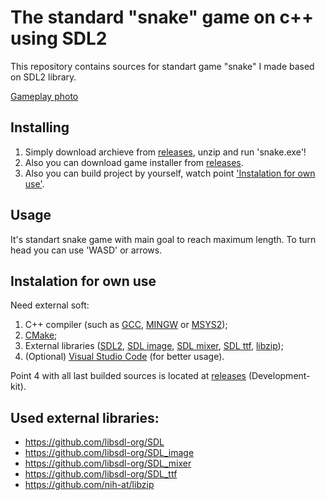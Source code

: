 # The standard "snake" game on c++ using SDL2

This repository contains sources for standart game "snake" I made based on SDL2 library.

[Gameplay photo](/screenshoots/game.png?raw=true)

## Installing

1. Simply download archieve from [releases](https://github.com/kolyaka32/Snake-on-SDL/releases), unzip and run 'snake.exe'!
2. Also you can download game installer from [releases](https://github.com/kolyaka32/Snake-on-SDL/releases).
3. Also you can build project by yourself, watch point ['Instalation for own use'](https://github.com/kolyaka32/Snake-on-SDL?tab%253Dreadme-ov-file#installing).

## Usage
It's standart snake game with main goal to reach maximum length.
To turn head you can use 'WASD' or arrows.

## Instalation for own use
Need external soft:
1. C++ compiler (such as [GCC](https://gcc.gnu.org/releases.html), [MINGW](https://sourceforge.net/projects/mingw/) or [MSYS2](https://www.msys2.org/#installation));
2. [CMake](https://sourceforge.net/projects/cmake.mirror/);
3. External libraries ([SDL2](https://github.com/libsdl-org/SDL/releases), [SDL image](https://github.com/libsdl-org/SDL_image/releases), [SDL mixer](https://github.com/libsdl-org/SDL_mixer), [SDL ttf](https://github.com/libsdl-org/SDL_ttf), [libzip](https://github.com/nih-at/libzip));
4. (Optional) [Visual Studio Code](https://code.visualstudio.com/download) (for better usage).

Point 4 with all last builded sources is located at [releases](https://github.com/kolyaka32/Snake-on-SDL/releases) (Development-kit).

## Used external libraries:
* https://github.com/libsdl-org/SDL
* https://github.com/libsdl-org/SDL_image
* https://github.com/libsdl-org/SDL_mixer
* https://github.com/libsdl-org/SDL_ttf
* https://github.com/nih-at/libzip